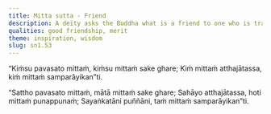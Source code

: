 ```yaml
---
title: Mitta sutta - Friend
description: A deity asks the Buddha what is a friend to one who is traveling, within the home, in times of need, and in the next world.
qualities: good friendship, merit
theme: inspiration, wisdom
slug: sn1.53
---
```


“Kiṁsu pavasato mittaṁ,
kiṁsu mittaṁ sake ghare;
Kiṁ mittaṁ atthajātassa,
kiṁ mittaṁ samparāyikan”ti.

“Sattho pavasato mittaṁ,
mātā mittaṁ sake ghare;
Sahāyo atthajātassa,
hoti mittaṁ punappunaṁ;
Sayaṅkatāni puññāni,
taṁ mittaṁ samparāyikan”ti.

